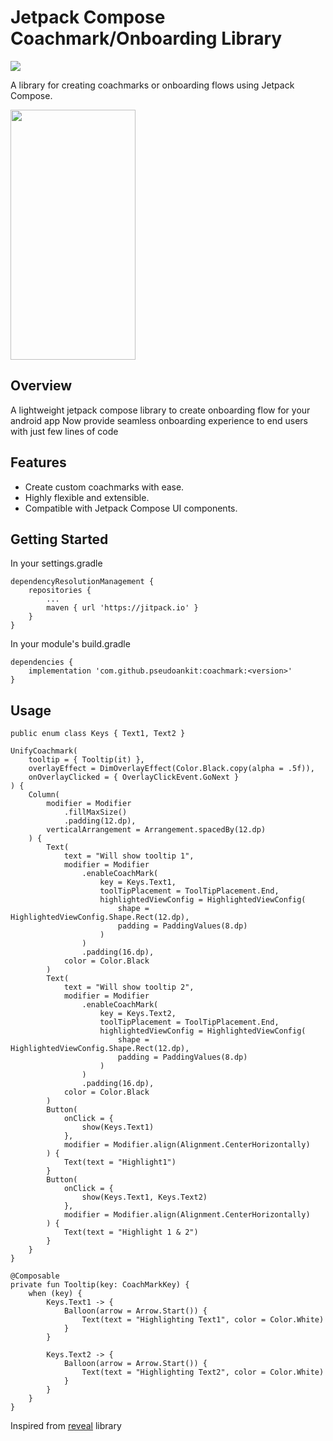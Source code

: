 # Jetpack Compose Coachmark/Onboarding Library

[![](https://jitpack.io/v/pseudoankit/coachmark.svg)](https://jitpack.io/#pseudoankit/coachmark)

A library for creating coachmarks or onboarding flows using Jetpack Compose.

<img src="https://github.com/pseudoankit/coachmark/assets/54987308/38c18ebb-5057-46f8-bdd8-6d9c966a603b" width="200" height="400"/>

## Overview

A lightweight jetpack compose library to create onboarding flow for your android app
Now provide seamless onboarding experience to end users with just few lines of code

## Features

- Create custom coachmarks with ease.
- Highly flexible and extensible.
- Compatible with Jetpack Compose UI components.

## Getting Started
In your settings.gradle
```
dependencyResolutionManagement {
    repositories {
        ...
        maven { url 'https://jitpack.io' }
    }
}
```

In your module's build.gradle
```
dependencies {
    implementation 'com.github.pseudoankit:coachmark:<version>'
}
```

## Usage
```
public enum class Keys { Text1, Text2 }

UnifyCoachmark(
    tooltip = { Tooltip(it) },
    overlayEffect = DimOverlayEffect(Color.Black.copy(alpha = .5f)),
    onOverlayClicked = { OverlayClickEvent.GoNext }
) {
    Column(
        modifier = Modifier
            .fillMaxSize()
            .padding(12.dp),
        verticalArrangement = Arrangement.spacedBy(12.dp)
    ) {
        Text(
            text = "Will show tooltip 1",
            modifier = Modifier
                .enableCoachMark(
                    key = Keys.Text1,
                    toolTipPlacement = ToolTipPlacement.End,
                    highlightedViewConfig = HighlightedViewConfig(
                        shape = HighlightedViewConfig.Shape.Rect(12.dp),
                        padding = PaddingValues(8.dp)
                    )
                )
                .padding(16.dp),
            color = Color.Black
        )
        Text(
            text = "Will show tooltip 2",
            modifier = Modifier
                .enableCoachMark(
                    key = Keys.Text2,
                    toolTipPlacement = ToolTipPlacement.End,
                    highlightedViewConfig = HighlightedViewConfig(
                        shape = HighlightedViewConfig.Shape.Rect(12.dp),
                        padding = PaddingValues(8.dp)
                    )
                )
                .padding(16.dp),
            color = Color.Black
        )
        Button(
            onClick = {
                show(Keys.Text1)
            },
            modifier = Modifier.align(Alignment.CenterHorizontally)
        ) {
            Text(text = "Highlight1")
        }
        Button(
            onClick = {
                show(Keys.Text1, Keys.Text2)
            },
            modifier = Modifier.align(Alignment.CenterHorizontally)
        ) {
            Text(text = "Highlight 1 & 2")
        }
    }
}

@Composable
private fun Tooltip(key: CoachMarkKey) {
    when (key) {
        Keys.Text1 -> {
            Balloon(arrow = Arrow.Start()) {
                Text(text = "Highlighting Text1", color = Color.White)
            }
        }

        Keys.Text2 -> {
            Balloon(arrow = Arrow.Start()) {
                Text(text = "Highlighting Text2", color = Color.White)
            }
        }
    }
}
```

Inspired from <a href = "https://github.com/svenjacobs/reveal">reveal</a> library
